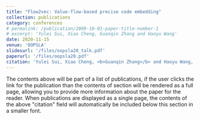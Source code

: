 ```yaml
---
title: "Flow2vec: Value-flow-based precise code embedding"
collection: publications
category: conferences
# permalink: /publication/2009-10-01-paper-title-number-1
# excerpt: 'Yulei Sui, Xiao Cheng, Guanqin Zhang and Haoyu Wang'
date: 2020-11-15
venue: 'OOPSLA'
slidesurl: '/files/oopsla20_talk.pdf'
paperurl: '/files/oopsla20.pdf'
citation: 'Yulei Sui, Xiao Cheng, <b>Guanqin Zhang</b> and Haoyu Wang, <b>OOPSLA 2020</b>'
---
```


The contents above will be part of a list of publications, if the user clicks the link for the publication than the contents of section will be rendered as a full page, allowing you to provide more information about the paper for the reader. When publications are displayed as a single page, the contents of the above "citation" field will automatically be included below this section in a smaller font.